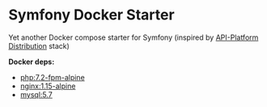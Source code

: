 # Symfony Docker Starter

Yet another Docker compose starter for Symfony (inspired by [API-Platform Distribution](https://github.com/api-platform/api-platform) stack)

**Docker deps:**
- [php:7.2-fpm-alpine](https://hub.docker.com/_/php)
- [nginx:1.15-alpine](https://hub.docker.com/_/nginx)
- [mysql:5.7](https://hub.docker.com/_/mysql/)
